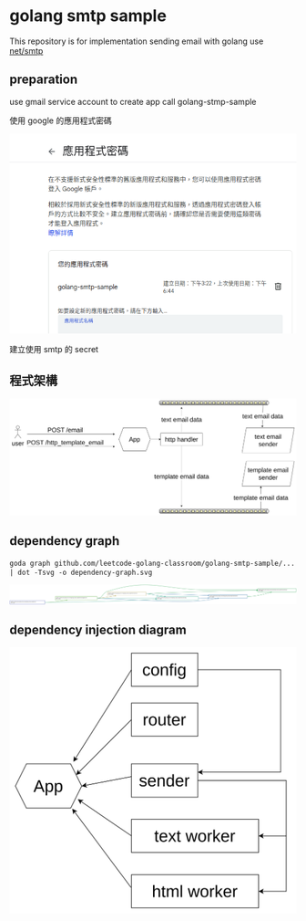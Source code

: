 # golang smtp sample

This repository is for implementation sending email with golang use [net/smtp](https://pkg.go.dev/net/smtp)

## preparation

use gmail service account to create app call golang-stmp-sample

使用 google 的應用程式密碼

![google-smtp.png](google-smtp.png)

建立使用 smtp 的 secret

## 程式架構

![archiecture.png](archiecture.png)

## dependency graph

```shell
goda graph github.com/leetcode-golang-classroom/golang-smtp-sample/... | dot -Tsvg -o dependency-graph.svg
```

![dependency-graph.svg](./dependency-graph.svg)

## dependency injection diagram

![dependency-injection.png](dependency-injection.png)